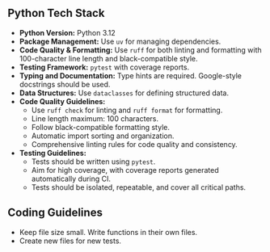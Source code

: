 ## Python Tech Stack

- **Python Version:** Python 3.12
- **Package Management:** Use `uv` for managing dependencies.
- **Code Quality & Formatting:** Use `ruff` for both linting and formatting with 100-character line length and black-compatible style.
- **Testing Framework:** `pytest` with coverage reports.
- **Typing and Documentation:** Type hints are required. Google-style docstrings should be used.
- **Data Structures:** Use `dataclasses` for defining structured data.
- **Code Quality Guidelines:**
    - Use `ruff check` for linting and `ruff format` for formatting.
    - Line length maximum: 100 characters.
    - Follow black-compatible formatting style.
    - Automatic import sorting and organization.
    - Comprehensive linting rules for code quality and consistency.
- **Testing Guidelines:**
    - Tests should be written using `pytest`.
    - Aim for high coverage, with coverage reports generated automatically during CI.
    - Tests should be isolated, repeatable, and cover all critical paths.

## Coding Guidelines

- Keep file size small. Write functions in their own files.
- Create new files for new tests.

